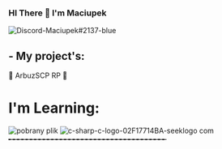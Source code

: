 ### HI There 👋 I'm Maciupek
![Discord-Maciupek#2137-blue](https://user-images.githubusercontent.com/109609413/190854824-b88665c6-6530-43d3-ab9b-06b01266bc87.svg)

## - My project's:
  🍉 ArbuzSCP RP 🍉
# I'm Learning:


  ![pobrany plik](https://user-images.githubusercontent.com/109609413/190855429-54c2802d-c2e7-4752-91a9-31d1939f29ff.jpg)       ![c-sharp-c-logo-02F17714BA-seeklogo com](https://user-images.githubusercontent.com/109609413/190855532-24b8de30-a7b0-4ada-a5a3-59555a6c08f5.png)
╾╾╾╾╾╾╾╾╾╾╾╾╾╾╾╾╾╾╾╾╾╾╾╾╾╾╾╾╾╾╾╾╾╾╾╾╾
